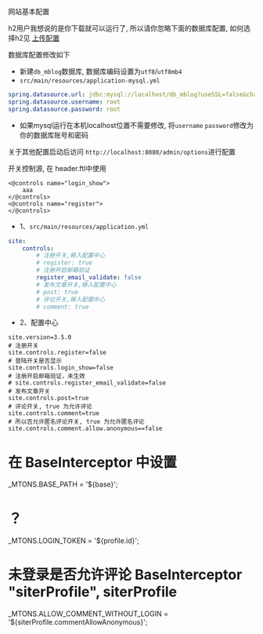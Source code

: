 网站基本配置

h2用户我想说的是你下载就可以运行了, 所以请你忽略下面的数据库配置, 如何选择h2见 [上传配置](/getting-started)

数据库配置修改如下
- 新建`db_mblog`数据库, 数据库编码设置为`utf8`/`utf8mb4`
- `src/main/resources/application-mysql.yml`

```yml
spring.datasource.url: jdbc:mysql://localhost/db_mblog?useSSL=false&characterEncoding=utf8&serverTimezone=GMT%2B8
spring.datasource.username: root
spring.datasource.password: root
```
* 如果mysql运行在本机localhost位置不需要修改, 将`username` `password`修改为你的数据库账号和密码

关于其他配置启动后访问 `http://localhost:8080/admin/options`进行配置


开关控制源, 在 header.ftl中使用
```
<@controls name="login_show">
    aaa
</@controls>
<@controls name="register">
</@controls>
```
- 1、`src/main/resources/application.yml`

```yml
site:
    controls:
        # 注册开关,移入配置中心
        # register: true
        # 注册开启邮箱验证
        register_email_validate: false
        # 发布文章开关,移入配置中心
        # post: true
        # 评论开关,移入配置中心
        # comment: true

```
- 2、配置中心
```
site.version=3.5.0
# 注册开关
site.controls.register=false
# 登陆开关是否显示
site.controls.login_show=false
# 注册开启邮箱验证，未生效
# site.controls.register_email_validate=false
# 发布文章开关
site.controls.post=true
# 评论开关, true 为允许评论
site.controls.comment=true
# 所以否允许匿名评论开关, true 为允许匿名评论
site.controls.comment.allow.anonymous==false
```


# 在 BaseInterceptor 中设置
_MTONS.BASE_PATH = '${base}';
# ？
_MTONS.LOGIN_TOKEN = '${profile.id}';
# 未登录是否允许评论 BaseInterceptor "siterProfile", siterProfile
_MTONS.ALLOW_COMMENT_WITHOUT_LOGIN = '${siterProfile.commentAllowAnonymous}';
